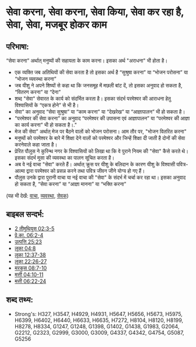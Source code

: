 # सेवा करना, सेवा करना, सेवा किया, सेवा कर रहा है, सेवा, सेवा, मजबूर होकर काम # 

## परिभाषा: ##

“सेवा करना” अर्थात् मनुष्यों की सहायता के काम करना। इसका अर्थ "अराधना" भी होता है।

* एक व्यक्ति जब अतिथियों की सेवा करता है तो इसका अर्थ है “सुश्रुषा करना” या “भोजन परोसना” या “भोजन व्यवस्था करना”
* जब यीशु ने अपने शिष्यों से कहा था कि जनसमूह में मछली बांट दें, तो इसका अनुवाद हो सकता है, “वितरण करना” या “देना” 
* शब्द "सेवा" सेवारत के कार्य को संदर्भित करता है। इसका संदर्भ परमेश्वर की आराधना हेतु विश्वासियों के “एकत्र होने” से भी है।
* सेवा” का अनुवाद “सेवा सुश्रुषा” या “काम करना” या “देखरेख” या “आज्ञापालन” भी हो सकता है।
* "परमेश्वर की सेवा करना” का अनुवाद “परमेश्वर की उपासना एवं आज्ञापालन” या “परमेश्वर की आज्ञा का कार्य करना” भी हो सकता है।."
* मेज की सेवा” अर्थात् मेज पर बैठने वालों को भोजन परोसना। आम तौर पर, "भोजन वितरित करना"
* मनुष्यों को परमेश्वर के बारे में शिक्षा देने वालों को परमेश्वर और जिन्हें शिक्षा दी जाती है दोनों की सेवा करनेवाले कहा जाता है।
* प्रेरित पौलुस ने कुरिन्थ नगर के विश्वासियों को लिखा था कि वे पुराने नियम की "सेवा" कैसे करते थे। इसका संदर्भ मूसा की व्यवस्था का पालन सूचित करता है। 
* अब वे नई वाचा "सेवा" करते हैं। अर्थात् क्रूस पर यीशु के बलिदान के कारण यीशु के विश्वासी पवित्र-आत्मा द्वारा परमेश्वर को प्रसन्न करने तथा पवित्र जीवन जीने योग्य हो गए हैं।
* पौलुस उनके द्वारा पुरानी वाचा या नई वाचा की "सेवा" के संदर्भ में चर्चा कर रहा था। इसका अनुवाद हो सकता है, “सेवा करना” या “आज्ञा मानना” या “भक्ति करना”

(यह भी देखें: [वाचा](../kt/covenant.md), [व्यवस्था](../kt/lawofmoses.md), [सेवक](../other/servant.md))

## बाइबल सन्दर्भ: ##

* [2 तीमुथियुस 02:3-5](rc://en/tn/help/2ti/02/03)
* [प्रे.का. 06:2-4](rc://en/tn/help/act/06/02)
* [उत्पत्ति 25:23](rc://en/tn/help/gen/25/23)
* [लूका 04:8](rc://en/tn/help/luk/04/08)
* [लूका 12:37-38](rc://en/tn/help/luk/12/37)
* [लूका 22:26-27](rc://en/tn/help/luk/22/26)
* [मरकुस 08:7-10](rc://en/tn/help/mrk/08/07)
* [मत्ती 04:10-11](rc://en/tn/help/mat/04/10)
* [मत्ती 06:22-24](rc://en/tn/help/mat/06/22)

## शब्द तथ्य: ##

* Strong's: H327, H3547, H4929, H4931, H5647, H5656, H5673, H5975, H6399, H6402, H6440, H6633, H6635, H7272, H8104, H8120, H8199, H8278, H8334, G1247, G1248, G1398, G1402, G1438, G1983, G2064, G2212, G2323, G2999, G3000, G3009, G4337, G4342, G4754, G5087, G5256
